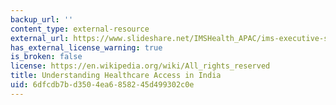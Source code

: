 ```yaml
---
backup_url: ''
content_type: external-resource
external_url: https://www.slideshare.net/IMSHealth_APAC/ims-executive-summary-indiaeversionfinal2
has_external_license_warning: true
is_broken: false
license: https://en.wikipedia.org/wiki/All_rights_reserved
title: Understanding Healthcare Access in India
uid: 6dfcdb7b-d350-4ea6-8582-45d499302c0e
---
```

